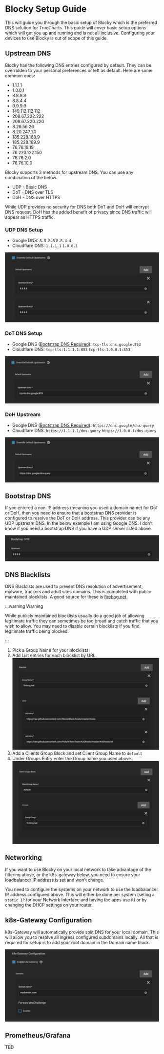 # Blocky Setup Guide

This will guide you through the basic setup of Blocky which is the preferred DNS solution for TrueCharts. This guide will cover basic setup options which will get you up and running and is not all inclusive.  Configuring your devices to use Blocky is out of scope of this guide.

## Upstream DNS

Blocky has the following DNS entries configured by default.  They can be overridden to your personal preferences or left as default. Here are some common ones:

- 1.1.1.1
- 1.0.0.1
- 8.8.8.8
- 8.8.4.4
- 9.9.9.9
- 149.112.112.112
- 208.67.222.222
- 208.67.220.220
- 8.26.56.26
- 8.20.247.20
- 185.228.168.9
- 185.228.169.9
- 76.76.19.19
- 76.223.122.150
- 76.76.2.0
- 76.76.10.0

Blocky supports 3 methods for upstream DNS.  You can use any combination of the below.

- UDP - Basic DNS
- DoT - DNS over TLS
- DoH - DNS over HTTPS

While UDP provides no security for DNS both DoT and DoH will encrypt DNS request. DoH has the added benefit of privacy since DNS traffic will appear as HTTPS traffic.  

### UDP DNS Setup

- Google DNS: `8.8.8.8` `8.8.4.4`
- Cloudflare DNS: `1.1.1.1` `1.0.0.1`

![blocky-udp-upstream-google](./img/blocky-udp-upstream-google.png)

### DoT DNS Setup

- Google DNS ([Bootstrap DNS Required](#bootstrap-dns)): `tcp-tls:dns.google:853`
- Cloudflare DNS: `tcp-tls:1.1.1.1:853` `tcp-tls:1.0.0.1:853`

![blocky-dot-upstream-google](./img/blocky-dot-upstream-google.png)

### DoH Upstream

- Google DNS ([Bootstrap DNS Required](#bootstrap-dns)): `https://dns.google/dns-query`
- Cloudflare DNS: `https://1.1.1.1/dns-query` `https://1.0.0.1/dns-query`

![blocky-doh-upstream-google](./img/blocky-doh-upstream-google.png)

## Bootstrap DNS

If you entered a non-IP address (meaning you used a domain name) for DoT or DoH, then you need to ensure that a bootstrap DNS provider
is configured to resolve the DoT or DoH address. This provider can be any UDP upstream DNS.
In the below example I am using Google DNS.  I don't know if you need a bootstrap DNS if you have a UDP server listed above.

![blocky-bootstrap-google](./img/blocky-bootstrap-google.png)

## DNS Blacklists

DNS Blacklists are used to prevent DNS resolution of advertisement, malware, trackers
and adult sites domains. This is completed with public maintained blocklists.
A good source for these is [firebog.net](https://firebog.net).

:::warning Warning

While publicly maintained blocklists usually do a good job of allowing legitimate traffic they
can sometimes be too broad and catch traffic that you wish to allow. You may need to disable
certain blocklists if you find legitimate traffic being blocked.

:::

1. Pick a Group Name for your blocklists.
2. Add List entries for each blocklist by URL.
   ![blocky-blacklist](./img/blocky-blacklist.png)
3. Add a Clients Group Block and set Client Group Name to `default`
4. Under Groups Entry enter the Group name you used above.
   ![blocky-blacklist-group](./img/blocky-blacklist-group.png)

## Networking

If you want to use Blocky on your local network to take advantage of the filtering above, or the k8s-gateway below, you 
need to ensure your loadbalancer IP address is set and won't change.

You need to configure the systems on your network to use the loadbalancer IP address configured above.  This will either be done per system (seting a `static IP` for your Network Interface and having the apps use it)
or by changing the DHCP settings on your router.  

## k8s-Gateway Configuration

k8s-Gateway will automatically provide split DNS for your local domain. This will allow
you to resolve all ingress configured subdomains locally. All that is required for setup
is to add your root domain in the Domain name block.

![blocky-k8s-gateway](./img/blocky-k8s-gateway.png)

## Prometheus/Grafana

TBD
